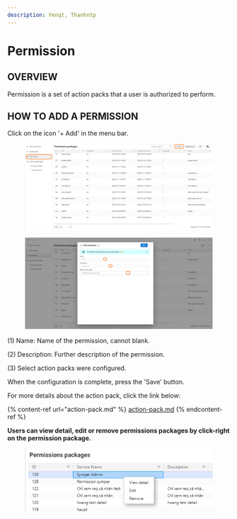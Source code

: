```yaml
---
description: Yenqt, Thanhntp
---
```


# Permission

## OVERVIEW

Permission is a set of action packs that a user is authorized to perform.

## HOW TO ADD A PERMISSION

Click on the icon '+ Add' in the menu bar.

<figure><img src="../../.gitbook/assets/image (21) (2).png" alt=""><figcaption></figcaption></figure>

<figure><img src="../../.gitbook/assets/image (15) (2).png" alt=""><figcaption></figcaption></figure>

(1) Name: Name of the permission, cannot blank.

(2) Description: Further description of the permission.

(3) Select action packs were configured.

When the configuration is complete, press the 'Save' button.

For more details about the action pack, click the link below:

{% content-ref url="action-pack.md" %}
[action-pack.md](action-pack.md)
{% endcontent-ref %}

**Users can view detail, edit or remove permissions packages by click-right on the permission package.**

<figure><img src="../../.gitbook/assets/image (42).png" alt=""><figcaption></figcaption></figure>
